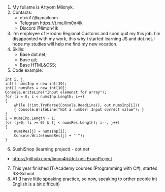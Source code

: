 1. My fullame is Artyom Mlionyk.
2. Contacts:
   * etcio17@gmailcom
   * Telegram https://t.me/Iim0n4ik
   * Discord @Iimon4ik
3. I'm employee of Hrodno Regional Customs and soon quit my this job. I'm disapponted with my work, this why i started learning JS and dot.net. I hope my studies will help me  find my new vocation.
4. Skills:
   * Base dot.net;
   * Base git;
   * Base HTML&CSS;
5. Code example:
```
int i, j;
int[] numsInp = new int[10];
int[] numsRes = new int[10];
Console.WriteLine("Input elemenst for array");
for (i = 0; i < numsInp.Length; i++)
{
    while (!int.TryParse(Console.ReadLine(), out numsInp[i]))
    { Console.WriteLine("Not a number! Input correct value"); }
}
i = numsInp.Length - 1;
for (j=0; (i >= 0) & (j < numsRes.Length); i--, j++)
{
    numsRes[j] = numsInp[i];
    Console.Write(numsRes[j] + " ");
}
```
6. SushiShop (learning project) - dot.net
* https://github.com/Iimon4ik/dot.net-ExamProject
7. This year finished IT-Academy courses (Programming with C#), started RS-School.
8. A1 (I have little speaking practice, so now, speaking to orther people int English is a bit difficult)